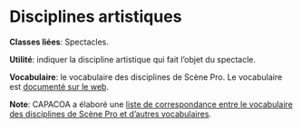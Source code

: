 # Disciplines artistiques

**Classes liées**: Spectacles.

**Utilité**: indiquer la discipline artistique qui fait l’objet du spectacle.

**Vocabulaire**:  le vocabulaire des disciplines de Scène Pro. Le vocabulaire est [documenté sur le web](https://observablehq.com/d/65a8499db70bd875).

**Note**: CAPACOA a élaboré une [liste de correspondance entre le vocabulaire des disciplines de Scène Pro et d’autres vocabulaires](https://docs.google.com/spreadsheets/d/1INFFgxF0sOOGDer6Qeo21VYJXw8m2i_ACTqCHFNPBSM/edit#gid=0).
